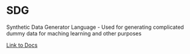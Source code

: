 # SDG
 Synthetic Data Generator Language - Used for generating complicated dummy data for maching learning and other purposes

[Link to Docs](./docs/docs.md)